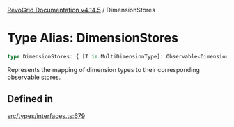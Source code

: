 [RevoGrid Documentation v4.14.5](README.md) / DimensionStores

# Type Alias: DimensionStores

```ts
type DimensionStores: { [T in MultiDimensionType]: Observable<DimensionSettingsState> };
```

Represents the mapping of dimension types to their corresponding observable stores.

## Defined in

[src/types/interfaces.ts:679](https://github.com/revolist/revogrid/blob/395fb64310e6654557393205ff295dbb2f4142c5/src/types/interfaces.ts#L679)
